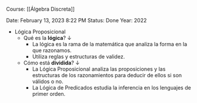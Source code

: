 Course: [[Álgebra Discreta]]

Date: February 13, 2023 8:22 PM
Status: Done
Year: 2022

- Lógica Proposicional
    - Qué es la **lógica**? ↓
        - La lógica es la rama de la matemática que analiza la forma en la que razonamos.
        - Utiliza reglas y estructuras de validez.
    - Cómo está **dividida**? ↓
        - La Lógica Proposicional analiza las proposiciones y las estructuras de los razonamientos para deducir de ellos si son válidos o no.
        - La Lógica de Predicados estudia la inferencia en los lenguajes de primer orden.
